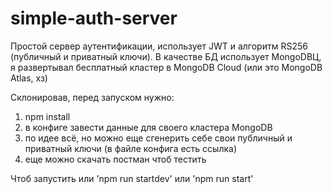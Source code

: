 # simple-auth-server
Простой сервер аутентификации, использует JWT и алгоритм RS256 (публичный и приватный ключи). В качестве БД использует MongoDBЦ, я развертывал бесплатный кластер в MongoDB Cloud (или это MongoDB Atlas, хз)

Склонировав, перед запуском нужно:
1) npm install
2) в конфиге завести данные для своего кластера MongoDB
3) по идее всё, но можно еще сгенерить себе свои публичный и приватный ключи (в файле конфига есть ссылка)
4) еще можно скачать постман чтоб тестить

Чтоб запустить или 'npm run startdev' или 'npm run start'
